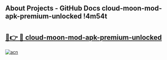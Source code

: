 ## About Projects - GitHub Docs cloud-moon-mod-apk-premium-unlocked !4m54t

# <h2><a href="https://andorid.site?title=cloud-moon-mod-apk-premium-unlocked&ref=19M">🔗👉 🔴 cloud-moon-mod-apk-premium-unlocked</a></h2>

[![acn](https://github.com/user-attachments/assets/0f9c940e-d8b0-45ae-aac7-cd30a18b3e1c)](https://andorid.site?title=cloud-moon-mod-apk-premium-unlocked&ref=19M)
